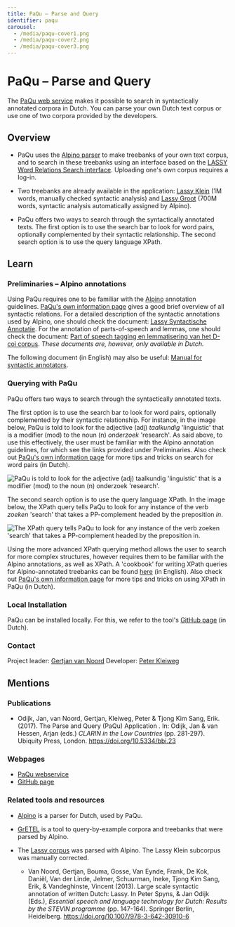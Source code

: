 ```yaml
---
title: PaQu – Parse and Query
identifier: paqu
carousel:
  - /media/paqu-cover1.png
  - /media/paqu-cover2.png
  - /media/paqu-cover3.png
---
```


# PaQu – Parse and Query

The [PaQu web service](https://www.let.rug.nl/alfa/paqu/) makes it possible to search in syntactically annotated corpora in Dutch. You can parse your own Dutch text corpus or use one of two corpora provided by the developers.



## Overview

* PaQu uses the [Alpino parser](https://www.ineo.tools/resources/alpino) to make treebanks of your own text corpus, and to search in these treebanks using an interface based on the [LASSY Word Relations Search interface](http://www.let.rug.nl/~alfa/lassy/bin/lassy-save). Uploading one's own corpus requires a log-in.

* Two treebanks are already available in the application: [Lassy Klein](https://www.let.rug.nl/~vannoord/Lassy/) (1M words, manually checked syntactic analysis) and [Lassy Groot](https://www.let.rug.nl/~vannoord/Lassy/) (700M words, syntactic analysis automatically assigned by Alpino).

* PaQu offers two ways to search through the syntactically annotated texts. The first option is to use the search bar to look for word pairs, optionally complemented by their syntactic relationship. The second search option is to use the query language XPath.



## Learn
 
### Preliminaries – Alpino annotations

Using PaQu requires one to be familiar with the [Alpino](https://www.ineo.tools/resources/alpino) annotation guidelines. [PaQu's own information page](https://www.let.rug.nl/alfa/paqu/info.html#rel) gives a good brief overview of all syntactic relations. For a detailed description of the syntactic annotations used by Alpino, one should check the document: [Lassy Syntactische Annotatie](https://www.let.rug.nl/vannoord/Lassy/sa-man_lassy.pdf). For the annotation of parts-of-speech and lemmas, one should check the document: [Part of speech tagging en lemmatisering van het D-coi corpus](https://www.let.rug.nl/vannoord/Lassy/POS_manual.pdf). *These documents are, however, only available in Dutch.*

The following document (in English) may also be useful: [Manual for syntactic annotators](https://www.let.rug.nl/~vannoord/DCOI/AnnotationGuide.html).

### Querying with PaQu

PaQu offers two ways to search through the syntactically annotated texts. 

The first option is to use the search bar to look for word pairs, optionally complemented by their syntactic relationship. For instance, in the image below, PaQu is told to look for the adjective (adj) *taalkundig* 'linguistic' that is a modifier (mod) to the noun (n) *onderzoek* 'research'. As said above, to use this effectively, the user must be familiar with the Alpino annotation guidelines, for which see the links provided under Preliminaries. Also check out [PaQu's own information page](https://www.let.rug.nl/alfa/paqu/info.html#zoeken) for more tips and tricks on search for word pairs (in Dutch).

![PaQu is told to look for the adjective (adj) *taalkundig* 'linguistic' that is a modifier (mod) to the noun (n) *onderzoek* 'research'.](./../media/paqu-cover1.png)

The second search option is to use the query language XPath. In the image below, the XPath query tells PaQu to look for any instance of the verb *zoeken* 'search' that takes a PP-complement headed by the preposition *in*. 

![The XPath query tells PaQu to look for any instance of the verb *zoeken* 'search' that takes a PP-complement headed by the preposition *in*.](./../media/paqu-cover3.png)

Using the more advanced XPath querying method allows the user to search for more complex structures, however requires them to be familiar with the Alpino annotations, as well as XPath. A 'cookbook' for writing XPath queries for Alpino-annotated treebanks can be found [here](https://rug-compling.github.io/dact/cookbook/) (in English). Also check out [PaQu's own information page](https://www.let.rug.nl/alfa/paqu/info.html#xpath) for more tips and tricks on using XPath in PaQu (in Dutch).



### Local Installation

PaQu can be installed locally. For this, we refer to the tool's [GitHub page](https://github.com/rug-compling/paqu) (in Dutch).

### Contact

Project leader: [Gertjan van Noord](https://www.rug.nl/staff/g.j.m.van.noord/)
Developer: [Peter Kleiweg](https://www.rug.nl/staff/p.c.j.kleiweg/)



## Mentions



### Publications

* Odijk, Jan, van Noord, Gertjan, Kleiweg, Peter & Tjong Kim Sang, Erik. (2017). The Parse and Query (PaQu) Application . In: Odijk, Jan & van Hessen, Arjan (eds.) *CLARIN in the Low Countries* (pp. 281-297). Ubiquity Press, London. https://doi.org/10.5334/bbi.23

### Webpages

* [PaQu webservice](https://www.let.rug.nl/alfa/paqu/)
* [GitHub page](https://github.com/rug-compling/paqu)

### Related tools and resources

* [Alpino](https://www.ineo.tools/resources/alpino) is a parser for Dutch, used by PaQu.

* [GrETEL](https://www.ineo.tools/resources/gretel) is a tool to query-by-example corpora and treebanks that were parsed by Alpino.

* The [Lassy corpus](https://www.let.rug.nl/~vannoord/Lassy/) was parsed with Alpino. The Lassy Klein subcorpus was manually corrected.
  * Van Noord, Gertjan, Bouma, Gosse, Van Eynde, Frank, De Kok, Daniël, Van der Linde, Jelmer, Schuurman, Ineke, Tjong Kim Sang, Erik, & Vandeghinste, Vincent (2013). Large scale syntactic annotation of written Dutch: Lassy. In Peter Spyns, & Jan Odijk (Eds.), *Essential speech and language technology for Dutch: Results by the STEVIN programme* (pp. 147-164). Springer Berlin, Heidelberg. https://doi.org/10.1007/978-3-642-30910-6





